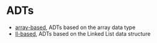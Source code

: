 # ADTs

* [array-based](array-based/), ADTs based on the array data type
* [ll-based](ll-based/), ADTs based on the Linked List data structure
